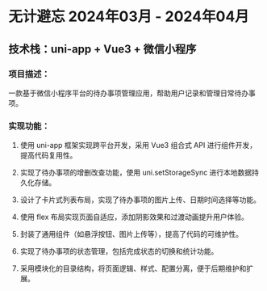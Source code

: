 # 无计避忘                                                                2024年03月 - 2024年04月

## 技术栈：uni-app + Vue3 + 微信小程序

### 项目描述：
一款基于微信小程序平台的待办事项管理应用，帮助用户记录和管理日常待办事项。

### 实现功能：
1. 使用 uni-app 框架实现跨平台开发，采用 Vue3 组合式 API 进行组件开发，提高代码复用性。

2. 实现了待办事项的增删改查功能，使用 uni.setStorageSync 进行本地数据持久化存储。

3. 设计了卡片式列表布局，实现了待办事项的图片上传、日期时间选择等功能。

4. 使用 flex 布局实现页面自适应，添加阴影效果和过渡动画提升用户体验。

5. 封装了通用组件（如悬浮按钮、图片上传等），提高了代码的可维护性。

6. 实现了待办事项的状态管理，包括完成状态的切换和统计功能。

7. 采用模块化的目录结构，将页面逻辑、样式、配置分离，便于后期维护和扩展。



